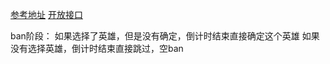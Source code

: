 
[参考地址](http://prodraft.leagueoflegends.com/)
[开放接口](https://lol.qq.com/cguide/Guide/LCU/LCUapi.html)

ban阶段：
如果选择了英雄，但是没有确定，倒计时结束直接确定这个英雄
如果没有选择英雄，倒计时结束直接跳过，空ban
